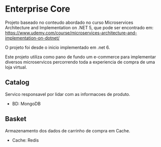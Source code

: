 # Enterprise Core

Projeto baseado no conteudo abordado no curso Microservices Architecture and Implementation on .NET 5, que pode ser encontrado em: https://www.udemy.com/course/microservices-architecture-and-implementation-on-dotnet/

O projeto foi desde o inicio implementado em .net 6.

Este projeto utiliza como pano de fundo um e-commerce para implementar diversos microservicos percorrendo toda a experiencia de compra de uma loja virtual.

## Catalog
Servico responsavel por lidar com as informacoes de produto.
- BD: MongoDB

## Basket
Armazenamento dos dados de carrinho de compra em Cache.
- Cache: Redis
